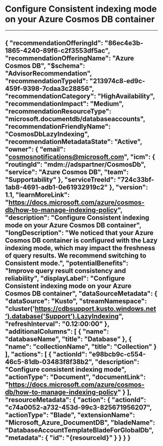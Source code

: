 <properties
    pageTitle="Configure Consistent indexing mode on your Azure Cosmos DB container"
    description="Configure Consistent indexing mode on your Azure Cosmos DB container"
    authors="pratnala"
    ms.author="pratnala"
    articleId="213974c8-ed9c-459f-9398-7cdaa3c28856_Public"
    selfHelpType="advisorRecommendationMetadata"
    cloudEnvironments="Public, USNat, USSec"
    ownershipId="AzureData_AzureCosmosDB"
/>
# Configure Consistent indexing mode on your Azure Cosmos DB container
---
{
  "recommendationOfferingId": "86ec4e3b-1865-4240-89f6-c2f3553df5ac",
  "recommendationOfferingName": "Azure Cosmos DB",
  "$schema": "AdvisorRecommendation",
  "recommendationTypeId": "213974c8-ed9c-459f-9398-7cdaa3c28856",
  "recommendationCategory": "HighAvailability",
  "recommendationImpact": "Medium",
  "recommendationResourceType": "microsoft.documentdb/databaseaccounts",
  "recommendationFriendlyName": "CosmosDbLazyIndexing",
  "recommendationMetadataState": "Active",
  "owner": {
    "email": "cosmosnotifications@microsoft.com",
    "icm": {
      "routingId": "mdm://adspartner/CosmosDb",
      "service": "Azure Cosmos DB",
      "team": "Supportability"
    },
    "serviceTreeId": "724c33bf-1ab8-4691-adb1-0e61932919c2"
  },
  "version": 1.1,
  "learnMoreLink": "https://docs.microsoft.com/azure/cosmos-db/how-to-manage-indexing-policy",
  "description": "Configure Consistent indexing mode on your Azure Cosmos DB container",
  "longDescription": "We noticed that your Azure Cosmos DB container is configured with the Lazy indexing mode, which may impact the freshness of query results. We recommend switching to Consistent mode.",
  "potentialBenefits": "Improve query result consistency and reliability",
  "displayLabel": "Configure Consistent indexing mode on your Azure Cosmos DB container",
  "dataSourceMetadata": {
    "dataSource": "Kusto",
    "streamNamespace": "cluster('https://cdbsupport.kusto.windows.net').database('Support').LazyIndexing",
    "refreshInterval": "0.12:00:00"
  },
  "additionalColumns": [
    {
      "name": "databaseName",
      "title": "Database"
    },
    {
      "name": "collectionName",
      "title": "Collection"
    }
  ],
  "actions": [
    {
      "actionId": "e98bcb9c-c554-46c5-81db-03483f8f38b2",
      "description": "Configure consistent indexing mode",
      "actionType": "Document",
      "documentLink": "https://docs.microsoft.com/azure/cosmos-db/how-to-manage-indexing-policy"
    }
  ],
  "resourceMetadata": {
    "action": {
      "actionId": "c74a0052-a732-453d-99c3-825671956207",
      "actionType": "Blade",
      "extensionName": "Microsoft_Azure_DocumentDB",
      "bladeName": "DatabaseAccountTemplateBladeForGlobalDb",
      "metadata": {
        "id": "{resourceId}"
      }
    }
  }
}
---

